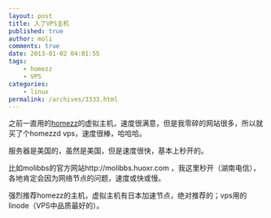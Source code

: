 ```yaml
---
layout: post
title: 入了VPS主机
published: true
author: moli
comments: true
date: 2013-01-02 04:01:55
tags:
    - homezz
    - VPS
categories:
    - linux
permalink: /archives/3333.html
---
```



之前一直用的[homezz][1]的虚拟主机，速度很满意，但是我零碎的网站很多，所以就买了个homezzd vps，速度很棒，哈哈哈。

服务器是美国的，虽然是美国，但是速度很快，基本上秒开的。

比如molibbs的官方网站http://molibbs.huoxr.com ，我这里秒开（湖南电信），各地肯定会因为网络节点的问题，速度或快或慢。

强烈推荐homezz的主机，虚拟主机有日本加速节点，绝对推荐的；vps用的linode（VPS中品质最好的）。

&nbsp;

 [1]: https://homezz.com/?c=moli "homezz"